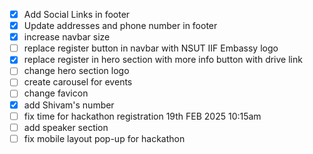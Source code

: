- [x] Add Social Links in footer
- [x] Update addresses and phone number in footer
- [x] increase navbar size
- [ ] replace register button in navbar with NSUT IIF Embassy logo
- [x] replace register in hero section with more info button with drive link
- [ ] change hero section logo
- [ ] create carousel for events
- [ ] change favicon
- [x] add Shivam's number
- [ ] fix time for hackathon registration 19th FEB 2025 10:15am
- [ ] add speaker section
- [ ] fix mobile layout pop-up for hackathon
